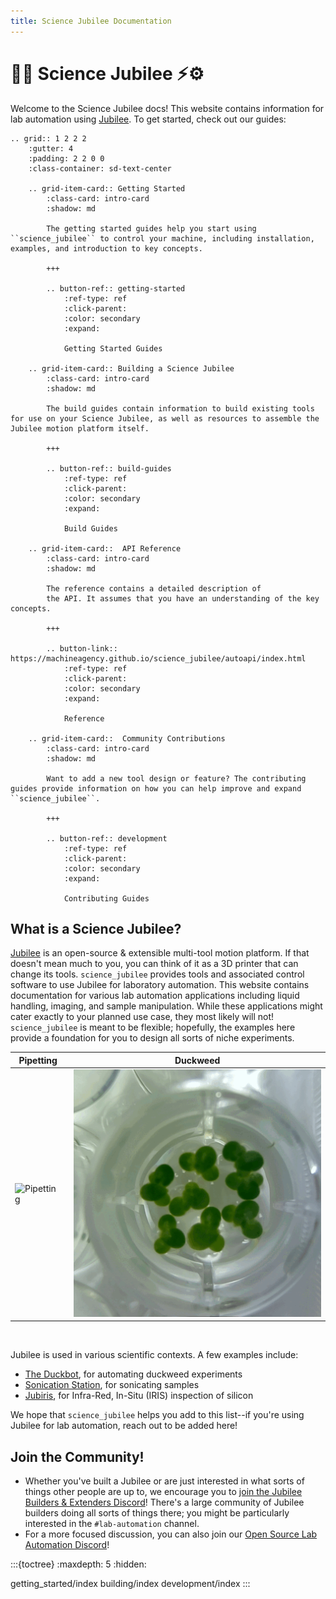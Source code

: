 ```yaml
---
title: Science Jubilee Documentation
---
```


# 🔬🧪 Science Jubilee ⚡⚙️

Welcome to the Science Jubilee docs! This website contains information for lab automation using [Jubilee](https://jubilee3d.com/index.php?title=Main_Page). To get started, check out our guides:

```{eval-rst}
.. grid:: 1 2 2 2
    :gutter: 4
    :padding: 2 2 0 0
    :class-container: sd-text-center

    .. grid-item-card:: Getting Started
        :class-card: intro-card
        :shadow: md

        The getting started guides help you start using ``science_jubilee`` to control your machine, including installation, examples, and introduction to key concepts.

        +++

        .. button-ref:: getting-started
            :ref-type: ref
            :click-parent:
            :color: secondary
            :expand:

            Getting Started Guides

    .. grid-item-card:: Building a Science Jubilee
        :class-card: intro-card
        :shadow: md

        The build guides contain information to build existing tools for use on your Science Jubilee, as well as resources to assemble the Jubilee motion platform itself.

        +++

        .. button-ref:: build-guides
            :ref-type: ref
            :click-parent:
            :color: secondary
            :expand:

            Build Guides

    .. grid-item-card::  API Reference
        :class-card: intro-card
        :shadow: md

        The reference contains a detailed description of
        the API. It assumes that you have an understanding of the key concepts.

        +++

        .. button-link:: https://machineagency.github.io/science_jubilee/autoapi/index.html
            :ref-type: ref
            :click-parent:
            :color: secondary
            :expand:

            Reference

    .. grid-item-card::  Community Contributions
        :class-card: intro-card
        :shadow: md

        Want to add a new tool design or feature? The contributing guides provide information on how you can help improve and expand ``science_jubilee``.

        +++

        .. button-ref:: development
            :ref-type: ref
            :click-parent:
            :color: secondary
            :expand:

            Contributing Guides
```

## What is a Science Jubilee?

[Jubilee](https://jubilee3d.com/index.php?title=Main_Page) is an open-source & extensible multi-tool motion platform. If that doesn't mean much to you, you can think of it as a 3D printer that can change its tools. `science_jubilee` provides tools and associated control software to use Jubilee for laboratory automation. This website contains documentation for various lab automation applications including liquid handling, imaging, and sample manipulation. While these applications might cater exactly to your planned use case, they most likely will not! `science_jubilee` is meant to be flexible; hopefully, the examples here provide a foundation for you to design all sorts of niche experiments.

<!-- |           pipetting        |         duckweed         |
|:--------------------------:|:------------------------:|
| ![](_static/pipetting.gif) | ![](_static/lm-loop.gif) | -->

<table>
    <thead>
        <tr>
            <th style="padding-right: 10px;">Pipetting</th>
            <th style="padding-left: 10px;">Duckweed</th>
        </tr>
    </thead>
    <tbody>
        <tr>
            <td style="padding-right: 10px;">
                <img src="_static/pipetting.gif" alt="Pipetting" style="width:100%; max-width:500px;">
            </td>
            <td style="padding-left: 10px;">
                <img src="_static/lm-loop-400x400.gif" alt="Duckweed" style="width:100%; max-width:500px;">
            </td>
        </tr>
    </tbody>
</table>

<br>

Jubilee is used in various scientific contexts. A few examples include:

- [The Duckbot](https://github.com/machineagency/duckbot), for automating duckweed experiments
- [Sonication Station](https://github.com/machineagency/sonication_station/), for sonicating samples
- [Jubiris](https://github.com/bunnie/jubiris/tree/main), for Infra-Red, In-Situ (IRIS) inspection of silicon

We hope that `science_jubilee` helps you add to this list--if you're using Jubilee for lab automation, reach out to be added here!

## Join the Community!

- Whether you've built a Jubilee or are just interested in what sorts of things other people are up to, we encourage you to [join the Jubilee Builders & Extenders Discord](https://discord.gg/jubilee)! There's a large community of Jubilee builders doing all sorts of things there; you might be particularly interested in the `#lab-automation` channel.
- For a more focused discussion, you can also join our [Open Source Lab Automation Discord](https://discord.com/invite/j9Bqv3djvN)!

:::{toctree}
:maxdepth: 5
:hidden:

getting_started/index
building/index
development/index
:::
